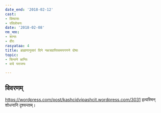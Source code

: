 ```yaml
---
date_end: '2018-02-12'
cast:
- विश्वासः
- रविलोचनः
date: '2018-02-08'
रसः_भावः:
- शान्तः
- वीरः
rasyataa: 4
title: ब्राह्मणानुसारं दिने नक्षत्रप्राप्तिसमयगणने दोषाः
topic:
- चिन्तने भ्रान्तिः
- वादे पराजयः

---
```


## विवरणम्
https://wordpress.com/post/kashcidvipashcit.wordpress.com/3031 इत्यस्मिन् शोधनानि दृश्यन्ताम्।

